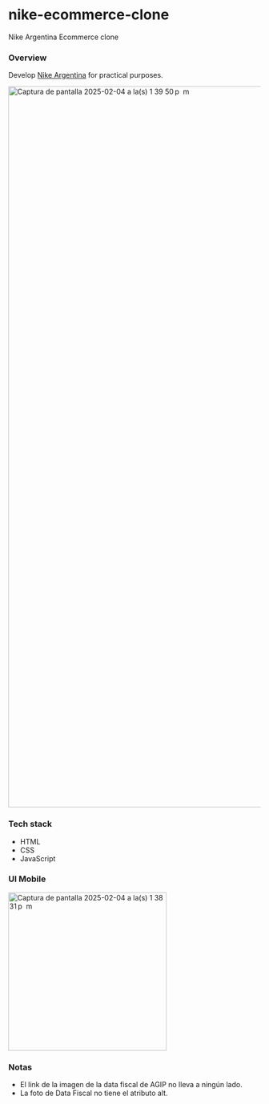 # nike-ecommerce-clone
Nike Argentina Ecommerce clone

### Overview
Develop [Nike Argentina](https://www.nike.com.ar/) for practical purposes.

<img width="1440" alt="Captura de pantalla 2025-02-04 a la(s) 1 39 50 p  m" src="https://github.com/user-attachments/assets/da0688b0-555f-4db9-be03-a9c794a01b6a" />

### Tech stack
- HTML
- CSS
- JavaScript

### UI Mobile
<img width="316" alt="Captura de pantalla 2025-02-04 a la(s) 1 38 31 p  m" src="https://github.com/user-attachments/assets/56586834-8165-42d9-b802-666b6aa046eb" />


### Notas
- El link de la imagen de la data fiscal de AGIP no lleva a ningún lado.
- La foto de Data Fiscal no tiene el atributo alt.